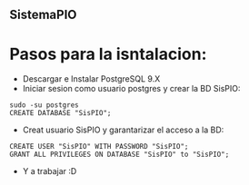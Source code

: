 ## SistemaPIO
# Pasos para la isntalacion:
- Descargar e Instalar PostgreSQL 9.X
- Iniciar sesion como usuario postgres y crear la BD SisPIO:
```
sudo -su postgres
CREATE DATABASE "SisPIO";
```
- Creat usuario SisPIO y garantarizar el acceso a la BD:
```
CREATE USER "SisPIO" WITH PASSWORD "SisPIO";
GRANT ALL PRIVILEGES ON DATABASE "SisPIO" to "SisPIO";
```
- Y a trabajar :D
